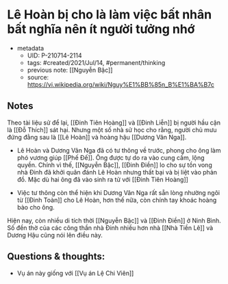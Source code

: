---
---

# Lê Hoàn bị cho là làm việc bất nhân bất nghĩa nên ít người tưởng nhớ

- metadata
	- UID: P-210714-2114
	- tags: #created/2021/Jul/14, #permanent/thinking
	- previous note: [[Nguyễn Bặc]]
	- source: https://vi.wikipedia.org/wiki/Nguy%E1%BB%85n_B%E1%BA%B7c

## Notes
Theo tài liệu sử để lại, [[Đinh Tiên Hoàng]] và [[Đinh Liễn]] bị người hầu cận là [[Đỗ Thích]] sát hại. Nhưng một số nhà sử học cho rằng, người chủ mưu đứng đằng sau là [[Lê Hoàn]] và hoàng hậu [[Dương Vân Nga]]. 

- Lê Hoàn và Dương Vân Nga đã có tư thông về trước, phong cho ông làm phó vương giúp [[Phế Đế]]. Ông được tự do ra vào cung cấm, lộng quyền. Chính vì thế, [[Nguyễn Bặc]], [[Đinh Điền]] lo cho sự tồn vong nhà Đinh đã khởi quân đánh Lê Hoàn nhưng thất bại và bị liệt vào phản đồ. Mặc dù hai ông đã vào sinh ra tử với [[Đinh Tiên Hoàng]]

- Việc tư thông còn thể hiện khi Dương Vân Nga rất sẵn lòng nhường ngôi từ [[Đinh Toàn]] cho Lê Hoàn, hơn thế nữa, còn chính tay khoác hoàng bào cho ông. 

Hiện nay, còn nhiều di tích thời [[Nguyễn Bặc]] và [[Đinh Điền]] ở Ninh Bình. Số đền thờ của các công thần nhà Đinh nhiều hơn nhà [[Nhà Tiền Lê]] và Dương Hậu cũng nói lên điều này.

## Questions & thoughts:
- Vụ án này giống với [[Vụ án Lệ Chi Viên]]
